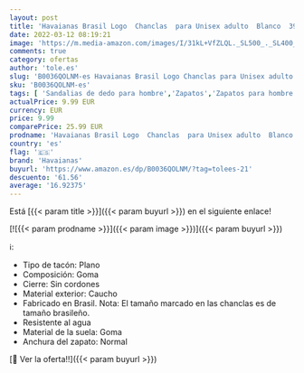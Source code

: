```yaml
---
layout: post
title: 'Havaianas Brasil Logo  Chanclas  para Unisex adulto  Blanco  39/40 EU'
date: 2022-03-12 08:19:21
image: 'https://m.media-amazon.com/images/I/31kL+VfZLQL._SL500_._SL400_.jpg'
comments: true
category: ofertas
author: 'tole.es'
slug: 'B0036QOLNM-es Havaianas Brasil Logo Chanclas para Unisex adulto Blanco...'
sku: 'B0036QOLNM-es'
tags: [ 'Sandalias de dedo para hombre','Zapatos','Zapatos para hombre','Zapatos y complementos','chanclas','havaianas', ]
actualPrice: 9.99 EUR
currency: EUR
price: 9.99
comparePrice: 25.99 EUR
prodname: 'Havaianas Brasil Logo  Chanclas  para Unisex adulto  Blanco  39/40 EU'
country: 'es'
flag: '🇪🇸'
brand: 'Havaianas'
buyurl: 'https://www.amazon.es/dp/B0036QOLNM/?tag=tolees-21'
descuento: '61.56'
average: '16.92375'
---
```


Está [{{< param title >}}]({{< param buyurl >}}) en el siguiente enlace!

[![{{< param prodname >}}]({{< param image >}})]({{< param buyurl >}})

ℹ️:

- Tipo de tacón: Plano
- Composición: Goma
- Cierre: Sin cordones
- Material exterior: Caucho
- Fabricado en Brasil. Nota: El tamaño marcado en las chanclas es de tamaño brasileño.
- Resistente al agua
- Material de la suela: Goma
- Anchura del zapato: Normal

[🛒 Ver la oferta!!]({{< param buyurl >}})
